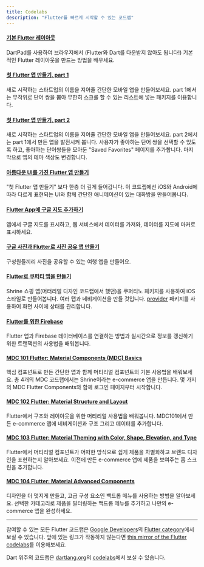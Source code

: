```yaml
---
title: Codelabs
description: "Flutter를 빠르게 시작할 수 있는 코드랩"
---
```



#### [기본 Flutter 레이아웃](/docs/codelabs/layout-basics)

DartPad를 사용하여 브라우저에서 (Flutter와 Dart를 다운받지 않아도 됩니다!)
기본적인 Flutter 레이아웃을 만드는 방법을 배우세요.


#### [첫 Flutter 앱 만들기, part 1]({{site.codelabs}}/codelabs/first-flutter-app-pt1)

새로 시작하는 스타트업의 이름을 지어줄 간단한 모바일 앱을 만들어보세요. 
part 1에서는 무작위로 단어 쌍을 뽑아 무한히 스크롤 할 수 있는 리스트에 넣는 
패키지를 이용합니다.

#### [첫 Flutter 앱 만들기, part 2]({{site.codelabs}}/codelabs/first-flutter-app-pt2)

새로 시작하는 스타트업의 이름을 지어줄 간단한 모바일 앱을 만들어보세요. 
part 2에서는 part 1에서 만든 앱을 발전시켜 봅니다. 
사용자가 좋아하는 단어 쌍을 선택할 수 있도록 하고, 
좋아하는 단어쌍들을 모아둔 "Saved Favorites" 페이지를 추가합니다. 
마지막으로 앱의 테마 색상도 변경합니다.

#### [아름다운 UI를 가진 Flutter 앱 만들기]({{site.codelabs}}/codelabs/flutter)

"첫 Flutter 앱 만들기" 보다 한층 더 깊게 들어갑니다. 
이 코드랩에선 iOS와 Android에 따라 다르게 표현되는 UI와 함께 
간단한 애니메이션이 있는 대화방을 만들어봅니다.

#### [Flutter App에 구글 지도 추가하기]({{site.codelabs}}/codelabs/google-maps-in-flutter)

앱에서 구글 지도를 표시하고, 웹 서비스에서 데이터를 가져와,
데이터를 지도에 마커로 표시하세요.


#### [구글 사진과 Flutter로 사진 공유 앱 만들기]({{site.codelabs}}/codelabs/google-photos-sharing)

구성원들끼리 사진을 공유할 수 있는 여행 앱을 만들어요. 


#### [Flutter로 쿠퍼티 앱을 만들기]({{site.codelabs}}/codelabs/flutter-cupertino)

Shrine 쇼핑 앱(머터리얼 디자인 코드랩에서 했던)을 
쿠퍼티노 페키지를 사용하여 iOS 스타일로 만들어봅니다.
여러 탭과 네비게이션을 만들 것입니다.
[provider](https://pub.dev/packages/provider) 패키지를 사용하여
화면 사이에 상태를 관리합니다.


#### [Flutter를 위한 Firebase]({{site.codelabs}}/codelabs/flutter-firebase)

Flutter 앱과 Firebase 데이터베이스를 연결하는 방법과 실시간으로 정보를 
갱신하기 위한 트랜잭션의 사용법을 배워봅니다.

#### [MDC 101 Flutter: Material Components (MDC) Basics]({{site.codelabs}}/codelabs/mdc-101-flutter)

핵심 컴포넌트로 만든 간단한 앱과 함께 머티리얼 컴포넌트의 기본 사용법을 배워보세요. 총 4개의 MDC 코드랩에서는 Shrine이라는 e-commerce 앱을 만듭니다.
몇 가지의 MDC Flutter Components와 함께 로그인 페이지부터 시작합니다.

#### [MDC 102 Flutter: Material Structure and Layout]({{site.codelabs}}/codelabs/mdc-102-flutter)

Flutter에서 구조와 레이아웃을 위한 머티리얼 사용법을 배워봅니다. 
MDC101에서 만든 e-commerce 앱에 네비게이션과 구조 그리고 데이터를 추가합니다.

#### [MDC 103 Flutter: Material Theming with Color, Shape, Elevation, and Type]({{site.codelabs}}/codelabs/mdc-103-flutter)

Flutter에서 머티리얼 컴포넌트가 어떠한 방식으로 쉽게 제품을 차별화하고 브랜드 디자인을 표현하는지 알아보세요. 이전에 만든 e-commerce 앱에 제품을 보여주는 홈 스크린을 추가합니다.

#### [MDC 104 Flutter: Material Advanced Components]({{site.codelabs}}/codelabs/mdc-104-flutter)

디자인을 더 멋지게 만들고, 고급 구성 요소인 백드롭 메뉴를 사용하는 방법을 알아보세요.
선택한 카테고리로 제품을 필터링하는 백드롭 메뉴를 추가하고 나만의 e-commerce 앱을 완성하세요.

---

참여할 수 있는 모든 Flutter 코드랩은 
[Google Developers]({{site.codelabs}})의 
[Flutter category]({{site.codelabs}}/?cat=Flutter)에서 보실 수 있습니다. 
앞에 있는 링크가 작동하지 않는다면 
[this mirror of the Flutter codelabs](https://codelabs.flutter-io.cn/)를 
이용해보세요.

Dart 위주의 코드랩은 [dartlang.org]({{site.dart-site}})의 
[codelabs]({{site.dart-site}}/codelabs)에서 
보실 수 있습니다.
